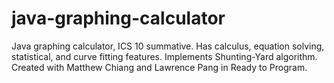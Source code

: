 # java-graphing-calculator
Java graphing calculator, ICS 10 summative. Has calculus, equation solving, statistical, and curve fitting features. Implements Shunting-Yard algorithm. Created with Matthew Chiang and Lawrence Pang in Ready to Program. 
